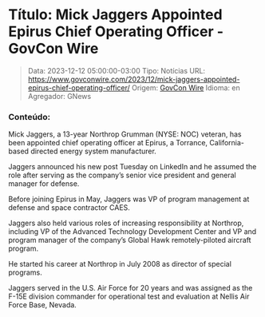 # Título: Mick Jaggers Appointed Epirus Chief Operating Officer - GovCon Wire

>Data: 2023-12-12 05:00:00-03:00
>Tipo: Notícias
>URL: https://www.govconwire.com/2023/12/mick-jaggers-appointed-epirus-chief-operating-officer/
>Origem: [GovCon Wire](https://www.govconwire.com)
>Idioma: en
>Agregador: GNews

### Conteúdo:

Mick Jaggers, a 13-year Northrop Grumman (NYSE: NOC) veteran, has been appointed chief operating officer at Epirus, a Torrance, California-based directed energy system manufacturer.

Jaggers announced his new post Tuesday on LinkedIn and he assumed the role after serving as the company’s senior vice president and general manager for defense.

Before joining Epirus in May, Jaggers was VP of program management at defense and space contractor CAES.

Jaggers also held various roles of increasing responsibility at Northrop, including VP of the Advanced Technology Development Center and VP and program manager of the company’s Global Hawk remotely-piloted aircraft program.

He started his career at Northrop in July 2008 as director of special programs.

Jaggers served in the U.S. Air Force for 20 years and was assigned as the F-15E division commander for operational test and evaluation at Nellis Air Force Base, Nevada.
